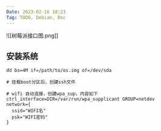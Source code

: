 ```yaml
---
Date: 2023-02-16 18:23
Tag: TODO, Debian, Doc
---
```


![[树莓派接口图.png]]

## 安装系统

```shell
dd bs=4M if=/path/to/os.img of=/dev/sda

# 挂载boot分区后，创建ssh文件

# wifi 自动连接，创建wpa_sup，内容如下
ctrl_interface=DIR=/var/run/wpa_supplicant GROUP=netdev
network={
  ssid="WIFI名"
  psk="WIFI密码"
}
```
